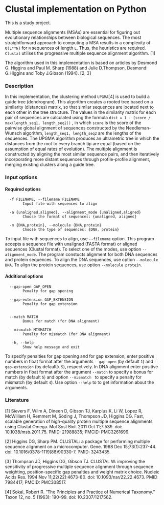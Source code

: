 # Clustal implementation on Python

This is a study project.

Multiple sequence alignments (MSAs) are essential for figuring out evolutionary relationships between biological sequences. The most straightforward approach to computing a MSA results in a complexity of `O(L**N)` for `N` sequences of length `L`. Thus, the heuristics are required. `Clustal` utilises the progressive multiple sequence alignment algorithm. [1] 

The algorithm used in this implementation is based on articles by Desmond G. Higgins and Paul M. Sharp (1988) and Julie D.Thompson, Desmond G.Higgins and Toby J.Gibson (1994). [2, 3]

### Description

In this implementation, the clustering method `UPGMA`[4] is used to build a guide tree (dendrogram). This algorithm creates a rooted tree based on a similarity (distances) matrix, so that similar sequences are located next to each other in the tree structure. The values in the similarity matrix for each pair of sequences are calculated using the formula `dist = 1 - (score / max(length_seq1, length_seq2))` , in which `score` is the score of the pairwise global alignment of sequences constructed by the Needleman-Wunsch algorithm, `length_seq1, length_seq2` are the lengths of the sequences. The UPGMA algorithm produces an ultrametric tree in which the distances from the root to every branch tip are equal (based on the assumption of equal rates of evolution). The multiple alignment is constructed by aligning the most similar sequence pairs, and then iteratively incorporating more distant sequences through profile-profile alignment, merging existing clusters along a guide tree. 

### Input options

#### Required options

```text
  -f FILENAME, --filename FILENAME
        Input file with sequences to align

  -a {unaligned,aligned}, --alignment_mode {unaligned,aligned}
        Choose the format of sequences: {unaligned, aligned}

  -m {DNA,protein}, --molecule {DNA,protein}
        Choose the type of sequences: {DNA, protein}
```

To input file with sequences to align, use `--filename` option. This program accepts a sequence file with unaligned (FASTA format) or aligned sequences (Clustal format). To select one of the modes, use option `--alignment_mode`.  The program constucts alignment for both DNA sequences and protein sequences. To align  the  DNA sequences, use option `--molecule DNA`. To align the protein sequences, use option `--molecule protein`. 

#### Additional options

```text
  --gap-open GAP_OPEN   
        Penalty for gap opening

  --gap-extension GAP_EXTENSION
        Penalty for gap extension


  --match MATCH        
        Bonus for match (for DNA alignment)

  --mismatch MISMATCH   
        Penalty for mismatch (for DNA alignment)

   -h, --help            
        Show help message and exit

```
To specify penalties for gap opening  and for gap extension, enter positive numbers in float format after the arguments `--gap-open` (by default `1`) and `--gap-extension` (by default`0.5`), respectively.  In DNA alignment enter positive numbers in float format after the argument `--match` to specify a bonus for match (by default `5`) and option `--mismatch ` to specify a penalty for mismatch (by default `4`).
Use option `--help`  to to get information about the arguments.


### Literature
[1] Sievers F, Wilm A, Dineen D, Gibson TJ, Karplus K, Li W, Lopez R, McWilliam H, Remmert M, Söding J, Thompson JD, Higgins DG. Fast, scalable generation of high-quality protein multiple sequence alignments using Clustal Omega. Mol Syst Biol. 2011 Oct 11;7:539. doi: 10.1038/msb.2011.75. PMID: 21988835; PMCID: PMC3261699.

[2] Higgins DG, Sharp PM. CLUSTAL: a package for performing multiple sequence alignment on a microcomputer. Gene. 1988 Dec 15;73(1):237-44. doi: 10.1016/0378-1119(88)90330-7. PMID: 3243435.

[3] Thompson JD, Higgins DG, Gibson TJ. CLUSTAL W: improving the sensitivity of progressive multiple sequence alignment through sequence weighting, position-specific gap penalties and weight matrix choice. Nucleic Acids Res. 1994 Nov 11;22(22):4673-80. doi: 10.1093/nar/22.22.4673. PMID: 7984417; PMCID: PMC308517.

[4] Sokal, Robert R. “The Principles and Practice of Numerical Taxonomy.” Taxon 12, no. 5 (1963): 190–99. doi: 10.2307/1217562.